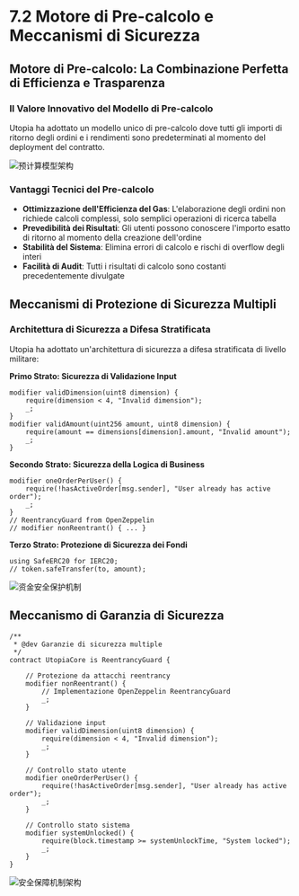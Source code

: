 # 7.2 Motore di Pre-calcolo e Meccanismi di Sicurezza

## Motore di Pre-calcolo: La Combinazione Perfetta di Efficienza e Trasparenza

### Il Valore Innovativo del Modello di Pre-calcolo

Utopia ha adottato un modello unico di pre-calcolo dove tutti gli importi di ritorno degli ordini e i rendimenti sono predeterminati al momento del deployment del contratto.

![预计算模型架构](/images/图29.svg)

### Vantaggi Tecnici del Pre-calcolo

- **Ottimizzazione dell'Efficienza del Gas**: L'elaborazione degli ordini non richiede calcoli complessi, solo semplici operazioni di ricerca tabella
- **Prevedibilità dei Risultati**: Gli utenti possono conoscere l'importo esatto di ritorno al momento della creazione dell'ordine
- **Stabilità del Sistema**: Elimina errori di calcolo e rischi di overflow degli interi
- **Facilità di Audit**: Tutti i risultati di calcolo sono costanti precedentemente divulgate

## Meccanismi di Protezione di Sicurezza Multipli

### Architettura di Sicurezza a Difesa Stratificata

Utopia ha adottato un'architettura di sicurezza a difesa stratificata di livello militare:

**Primo Strato: Sicurezza di Validazione Input**
```solidity
modifier validDimension(uint8 dimension) {
    require(dimension < 4, "Invalid dimension");
    _;
}
modifier validAmount(uint256 amount, uint8 dimension) {
    require(amount == dimensions[dimension].amount, "Invalid amount");
    _;
}
```

**Secondo Strato: Sicurezza della Logica di Business**
```solidity
modifier oneOrderPerUser() {
    require(!hasActiveOrder[msg.sender], "User already has active order");
    _;
}
// ReentrancyGuard from OpenZeppelin
// modifier nonReentrant() { ... }
```

**Terzo Strato: Protezione di Sicurezza dei Fondi**
```solidity
using SafeERC20 for IERC20;
// token.safeTransfer(to, amount);
```

![资金安全保护机制](/images/图25.svg)

## Meccanismo di Garanzia di Sicurezza

```solidity
/**
 * @dev Garanzie di sicurezza multiple
 */
contract UtopiaCore is ReentrancyGuard {
    
    // Protezione da attacchi reentrancy
    modifier nonReentrant() {
        // Implementazione OpenZeppelin ReentrancyGuard
        _;
    }
    
    // Validazione input
    modifier validDimension(uint8 dimension) {
        require(dimension < 4, "Invalid dimension");
        _;
    }
    
    // Controllo stato utente
    modifier oneOrderPerUser() {
        require(!hasActiveOrder[msg.sender], "User already has active order");
        _;
    }
    
    // Controllo stato sistema
    modifier systemUnlocked() {
        require(block.timestamp >= systemUnlockTime, "System locked");
        _;
    }
}
```

![安全保障机制架构](/images/图30.svg)